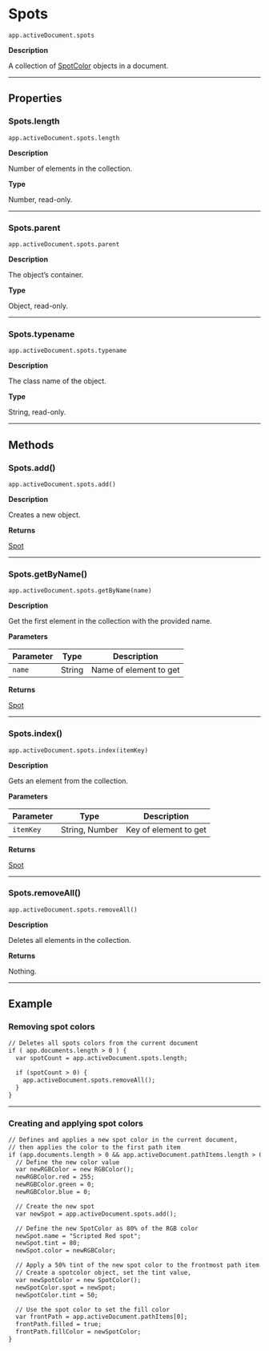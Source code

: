 <a id="jsobjref-spots"></a>

# Spots

`app.activeDocument.spots`

**Description**

A collection of [SpotColor](SpotColor.md#jsobjref-spotcolor) objects in a document.

---

## Properties

<a id="jsobjref-spots-length"></a>

### Spots.length

`app.activeDocument.spots.length`

**Description**

Number of elements in the collection.

**Type**

Number, read-only.

---

<a id="jsobjref-spots-parent"></a>

### Spots.parent

`app.activeDocument.spots.parent`

**Description**

The object’s container.

**Type**

Object, read-only.

---

<a id="jsobjref-spots-typename"></a>

### Spots.typename

`app.activeDocument.spots.typename`

**Description**

The class name of the object.

**Type**

String, read-only.

---

## Methods

<a id="jsobjref-spots-add"></a>

### Spots.add()

`app.activeDocument.spots.add()`

**Description**

Creates a new object.

**Returns**

[Spot](Spot.md#jsobjref-spot)

---

<a id="jsobjref-spots-getbyname"></a>

### Spots.getByName()

`app.activeDocument.spots.getByName(name)`

**Description**

Get the first element in the collection with the provided name.

**Parameters**

| Parameter   | Type   | Description            |
|-------------|--------|------------------------|
| `name`      | String | Name of element to get |

**Returns**

[Spot](Spot.md#jsobjref-spot)

---

<a id="jsobjref-spots-index"></a>

### Spots.index()

`app.activeDocument.spots.index(itemKey)`

**Description**

Gets an element from the collection.

**Parameters**

| Parameter   | Type           | Description           |
|-------------|----------------|-----------------------|
| `itemKey`   | String, Number | Key of element to get |

**Returns**

[Spot](Spot.md#jsobjref-spot)

---

<a id="jsobjref-spots-removeall"></a>

### Spots.removeAll()

`app.activeDocument.spots.removeAll()`

**Description**

Deletes all elements in the collection.

**Returns**

Nothing.

---

## Example

### Removing spot colors

```default
// Deletes all spots colors from the current document
if ( app.documents.length > 0 ) {
  var spotCount = app.activeDocument.spots.length;

  if (spotCount > 0) {
    app.activeDocument.spots.removeAll();
  }
}
```

---

### Creating and applying spot colors

```default
// Defines and applies a new spot color in the current document,
// then applies the color to the first path item
if (app.documents.length > 0 && app.activeDocument.pathItems.length > 0) {
  // Define the new color value
  var newRGBColor = new RGBColor();
  newRGBColor.red = 255;
  newRGBColor.green = 0;
  newRGBColor.blue = 0;

  // Create the new spot
  var newSpot = app.activeDocument.spots.add();

  // Define the new SpotColor as 80% of the RGB color
  newSpot.name = "Scripted Red spot";
  newSpot.tint = 80;
  newSpot.color = newRGBColor;

  // Apply a 50% tint of the new spot color to the frontmost path item.
  // Create a spotcolor object, set the tint value,
  var newSpotColor = new SpotColor();
  newSpotColor.spot = newSpot;
  newSpotColor.tint = 50;

  // Use the spot color to set the fill color
  var frontPath = app.activeDocument.pathItems[0];
  frontPath.filled = true;
  frontPath.fillColor = newSpotColor;
}
```
